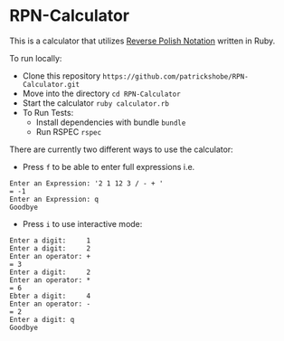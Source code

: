 # RPN-Calculator
This is a calculator that utilizes [Reverse Polish Notation](https://en.wikipedia.org/wiki/Reverse_Polish_notation) written in Ruby.

To run locally:
* Clone this repository `https://github.com/patrickshobe/RPN-Calculator.git`
* Move into the directory `cd RPN-Calculator`
* Start the calculator `ruby calculator.rb`
* To Run Tests:
	* Install dependencies with bundle `bundle`
	* Run RSPEC `rspec`

There are currently two different ways to use the calculator:
* Press `f` to be able to enter full expressions i.e.
```
Enter an Expression: '2 1 12 3 / - + '
= -1
Enter an Expression: q
Goodbye
```
* Press `i` to use interactive mode:
```
Enter a digit:     1
Enter a digit:     2
Enter an operator: +
= 3
Enter a digit:     2
Enter an operator: *
= 6
Ebter a digit:     4
Enter an operator: -
= 2
Enter a digit: q
Goodbye
```

